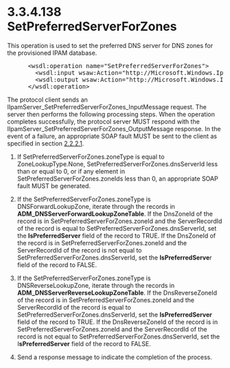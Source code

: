 <html dir="LTR" xmlns:mshelp="http://msdn.microsoft.com/mshelp" xmlns:ddue="http://ddue.schemas.microsoft.com/authoring/2003/5" xmlns:xlink="http://www.w3.org/1999/xlink" xmlns:tool="http://www.microsoft.com/tooltip">
 <body>
 <div id="header">
 <h1 class="heading">3.3.4.138 SetPreferredServerForZones</h1>
 </div>
 <div id="mainSection">
 <div id="mainBody">
 <div id="allHistory" class="saveHistory"></div>
 <div id="sectionSection0" class="section" name="collapseableSection">
 

<p>This operation is used to set the preferred DNS server for
DNS zones for the provisioned IPAM database.</p>

<dl>
<dd>
<div><pre> &lt;wsdl:operation name=&quot;SetPreferredServerForZones&quot;&gt;
   &lt;wsdl:input wsaw:Action=&quot;http://Microsoft.Windows.Ipam/IIpamServer/SetPreferredServerForZones&quot; message=&quot;ipam:IIpamServer_SetPreferredServerForZones_InputMessage&quot; /&gt;
   &lt;wsdl:output wsaw:Action=&quot;http://Microsoft.Windows.Ipam/IIpamServer/SetPreferredServerForZonesResponse&quot; message=&quot;ipam:IIpamServer_SetPreferredServerForZones_OutputMessage&quot; /&gt;
 &lt;/wsdl:operation&gt;
</pre></div>
</dd></dl>

<p>The protocol client sends an
IIpamServer_SetPreferredServerForZones_InputMessage request. The server then
performs the following processing steps. When the operation completes
successfully, the protocol server MUST respond with the
IIpamServer_SetPreferredServerForZones_OutputMessage response. In the event of
a failure, an appropriate SOAP fault MUST be sent to the client as specified in
section <a href="a90ad88d-2468-4ac1-bbb9-8f921d15bbc8.md">2.2.2.1</a>.</p>

<ol><li><p><span> </span>If
SetPreferredServerForZones.zoneType is equal to ZoneLookupType.None,
SetPreferredServerForZones.dnsServerId less than or equal to 0, or if any
element in SetPreferredServerForZones.zoneIds less than 0, an appropriate SOAP
fault MUST be generated.</p>

</li><li><p><span> </span>If the
SetPreferredServerForZones.zoneType is DNSForwardLookupZone, iterate through
the records in <b>ADM_DNSServerForwardLookupZoneTable</b>. If the DnsZoneId of
the record is in SetPreferredServerForZones.zoneId and the ServerRecordId of
the record is equal to SetPreferredServerForZones.dnsServerId, set the <b>IsPreferredServer</b>
field of the record to TRUE. If the DnsZoneId of the record is in
SetPreferredServerForZones.zoneId and the ServerRecordId of the record is not
equal to SetPreferredServerForZones.dnsServerId, set the <b>IsPreferredServe</b>r
field of the record to FALSE.</p>

</li><li><p><span> </span>If the
SetPreferredServerForZones.zoneType is DNSReverseLookupZone, iterate through
the records in <b>ADM_DNSServerReverseLookupZoneTable</b>. If the DnsReverseZoneId
of the record is in SetPreferredServerForZones.zoneId and the ServerRecordId of
the record is equal to SetPreferredServerForZones.dnsServerId, set the <b>IsPreferredServer</b>
field of the record to TRUE. If the DnsReverseZoneId of the record is in
SetPreferredServerForZones.zoneId and the ServerRecordId of the record is not
equal to SetPreferredServerForZones.dnsServerId, set the I<b>sPreferredServer</b>
field of the record to FALSE.</p>

</li><li><p><span> </span>Send a response
message to indicate the completion of the process.</p>

</li></ol>
 </div>
 </div>
 </div>
 </body>
</html>
